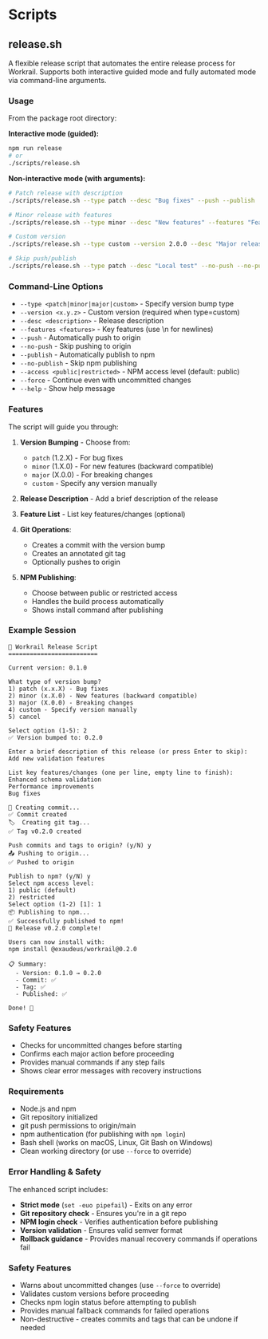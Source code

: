 # Scripts

## release.sh

A flexible release script that automates the entire release process for Workrail. Supports both interactive guided mode and fully automated mode via command-line arguments.

### Usage

From the package root directory:

**Interactive mode (guided):**
```bash
npm run release
# or
./scripts/release.sh
```

**Non-interactive mode (with arguments):**
```bash
# Patch release with description
./scripts/release.sh --type patch --desc "Bug fixes" --push --publish

# Minor release with features
./scripts/release.sh --type minor --desc "New features" --features "Feature 1\nFeature 2" --push --publish

# Custom version
./scripts/release.sh --type custom --version 2.0.0 --desc "Major release" --push --publish --access public

# Skip push/publish
./scripts/release.sh --type patch --desc "Local test" --no-push --no-publish
```

### Command-Line Options

- `--type <patch|minor|major|custom>` - Specify version bump type
- `--version <x.y.z>` - Custom version (required when type=custom)
- `--desc <description>` - Release description
- `--features <features>` - Key features (use \n for newlines)
- `--push` - Automatically push to origin
- `--no-push` - Skip pushing to origin
- `--publish` - Automatically publish to npm
- `--no-publish` - Skip npm publishing
- `--access <public|restricted>` - NPM access level (default: public)
- `--force` - Continue even with uncommitted changes
- `--help` - Show help message

### Features

The script will guide you through:

1. **Version Bumping** - Choose from:
   - `patch` (1.2.X) - For bug fixes
   - `minor` (1.X.0) - For new features (backward compatible)
   - `major` (X.0.0) - For breaking changes
   - `custom` - Specify any version manually

2. **Release Description** - Add a brief description of the release

3. **Feature List** - List key features/changes (optional)

4. **Git Operations**:
   - Creates a commit with the version bump
   - Creates an annotated git tag
   - Optionally pushes to origin

5. **NPM Publishing**:
   - Choose between public or restricted access
   - Handles the build process automatically
   - Shows install command after publishing

### Example Session

```
🚀 Workrail Release Script
=========================

Current version: 0.1.0

What type of version bump?
1) patch (x.x.X) - Bug fixes
2) minor (x.X.0) - New features (backward compatible)
3) major (X.0.0) - Breaking changes
4) custom - Specify version manually
5) cancel

Select option (1-5): 2
✅ Version bumped to: 0.2.0

Enter a brief description of this release (or press Enter to skip):
Add new validation features

List key features/changes (one per line, empty line to finish):
Enhanced schema validation
Performance improvements
Bug fixes

📝 Creating commit...
✅ Commit created
🏷️  Creating git tag...
✅ Tag v0.2.0 created

Push commits and tags to origin? (y/N) y
📤 Pushing to origin...
✅ Pushed to origin

Publish to npm? (y/N) y
Select npm access level:
1) public (default)
2) restricted
Select option (1-2) [1]: 1
📦 Publishing to npm...
✅ Successfully published to npm!
🎉 Release v0.2.0 complete!

Users can now install with:
npm install @exaudeus/workrail@0.2.0

📋 Summary:
  - Version: 0.1.0 → 0.2.0
  - Commit: ✅
  - Tag: ✅
  - Published: ✅

Done! 🚀
```

### Safety Features

- Checks for uncommitted changes before starting
- Confirms each major action before proceeding
- Provides manual commands if any step fails
- Shows clear error messages with recovery instructions

### Requirements

- Node.js and npm
- Git repository initialized
- git push permissions to origin/main
- npm authentication (for publishing with `npm login`)
- Bash shell (works on macOS, Linux, Git Bash on Windows)
- Clean working directory (or use `--force` to override)

### Error Handling & Safety

The enhanced script includes:
- **Strict mode** (`set -euo pipefail`) - Exits on any error
- **Git repository check** - Ensures you're in a git repo
- **NPM login check** - Verifies authentication before publishing
- **Version validation** - Ensures valid semver format
- **Rollback guidance** - Provides manual recovery commands if operations fail

### Safety Features

- Warns about uncommitted changes (use `--force` to override)
- Validates custom versions before proceeding
- Checks npm login status before attempting to publish
- Provides manual fallback commands for failed operations
- Non-destructive - creates commits and tags that can be undone if needed 